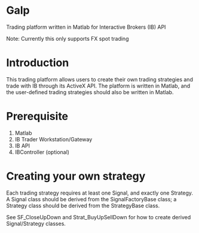 # Galp
Trading platform written in Matlab for Interactive Brokers (IB) API

Note: Currently this only supports FX spot trading

# Introduction
This trading platform allows users to create their own trading strategies and trade with IB through its ActiveX API. The platform is written in Matlab, and the user-defined trading strategies should also be written in Matlab.

# Prerequisite
1. Matlab
2. IB Trader Workstation/Gateway
3. IB API
4. IBController (optional)

# Creating your own strategy
Each trading strategy requires at least one Signal, and exactly one Strategy. A Signal class should be derived from the SignalFactoryBase class; a Strategy class should be derived from the StrategyBase class.

See SF_CloseUpDown and Strat_BuyUpSellDown for how to create derived Signal/Strategy classes.

